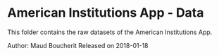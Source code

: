 # American Institutions App - Data
This folder contains the raw datasets of the American Institutions App.

Author: Maud Boucherit
Released on 2018-01-18
